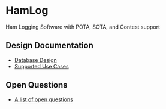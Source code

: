 # HamLog
Ham Logging Software with POTA, SOTA, and Contest support

## Design Documentation
- [Database Design](.design_Database.md)
- [Supported Use Cases](.design_UseCases.md)

## Open Questions
- [A list of open questions](.openQuestions.md)
